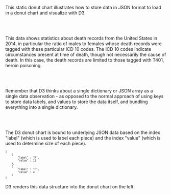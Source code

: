 This static donut chart illustrates how to store data
in JSON format to load in a donut chart and visualize
with D3.

<br />
<br />

This data shows statistics about death records from the United States in 
2014, in particular the ratio of males to females whose death records 
were tagged with these particular ICD 10 codes. The ICD 10 codes indicate
circumstances present at time of death, though not necessarily 
the cause of death. In this case, the death records are limited to 
those tagged with T401, heroin poisoning.

<br/>
<br/>

Remember that D3 thinks about a single dictionary or JSON array
as a single data observation - as opposed to the normal approach
of using keys to store data labels, and values to store the data itself,
and bundling everything into a single dictionary.

<br/>
<br/>

The D3 donut chart is bound to underlying JSON data based on 
the index "label" (which is used to label each piece) 
and the index "value" (which is used to determine size of each piece).

<pre style="font-size: 8px;">
[
    {
        "label" : "M",
        "value" : 15
    },
    {
        "label" : "F",
        "value" : 4
    }
]
</pre>

D3 renders this data structure into the donut chart on the left.  


